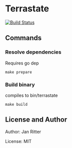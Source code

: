 # Terrastate

[![Build Status](https://travis-ci.com/janritter/terrastate.svg?token=fPhMwJC3SnTkQrfzte44&branch=master)](https://travis-ci.com/janritter/terrastate)

## Commands

### Resolve dependencies

Requires go dep

```make
make prepare
```

### Build binary

compiles to bin/terrastate

```make
make build
```

## License and Author

Author: Jan Ritter

License: MIT